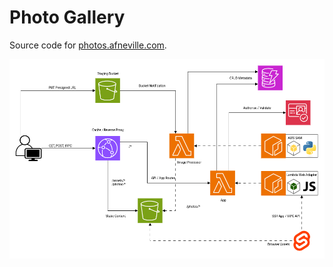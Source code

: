 # Photo Gallery

Source code for [photos.afneville.com](https://photos.afneville.com).

![Architecture Diagram](photo-gallery-architecture.png)
